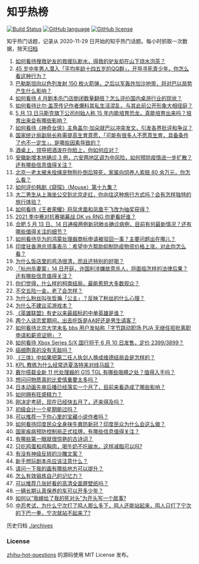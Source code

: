 # 知乎热榜
[![Build Status](https://github.com/ToWeLong/zhihu-hot-questions/workflows/CI/badge.svg)](https://github.com/ToWeLong/zhihu-hot-questions/actions)
[![GitHub language](https://img.shields.io/badge/language-golang-orange.svg)](https://golang.org/)
[![GitHub license](https://img.shields.io/github/license/ToWeLong/zhihu-hot-questions)](https://github.com/ToWeLong/zhihu-hot-questions/blob/main/LICENSE)

知乎热门话题，记录从 2020-11-29 日开始的知乎热门话题。每小时抓取一次数据，按天[归档](./archives)

<!-- BEGIN -->

1. [如何看待搜救驴友的救援队断水，得救的驴友却在山下烧水泡茶？](https://www.zhihu.com/question/459310609)
1. [45 岁中年男人潜入「平均年龄十四五岁的QQ群」，开导寻死青少年，你怎么看这种行为？](https://www.zhihu.com/question/458209073)
1. [巴勒斯坦向以色列发射 150 枚火箭弹，之后以军轰炸加沙地带，将对巴以局势产生什么影响？](https://www.zhihu.com/question/458956080)
1. [如何看待 4 月剧本杀门店倒闭数量翻倍？怎么评价国内桌游行业的现状？](https://www.zhihu.com/question/459180058)
1. [如何看待比尔·盖茨传记作者爆料其私生活混乱，与其此前公开形象大相径庭？](https://www.zhihu.com/question/459168945)
1. [5 月 13 日马斯克旗下公司创始人称 15 年内能培育恐龙，真能培育出来吗？培育出来会有哪些影响？](https://www.zhihu.com/question/459235882)
1. [如何看待《神奇女侠》主角盖尔·加朵就巴以冲突发文，引发各界批评和争议？](https://www.zhihu.com/question/459349054)
1. [国家统计局副局长称需提高生育意愿，「可能有很多人不愿意生育，具备条件了也不一定生」，是哪些因素导致的？](https://www.zhihu.com/question/459227388)
1. [酒桌上，领导把酒泼在你脸上，你如何应对？](https://www.zhihu.com/question/438684200)
1. [安徽新增本地确诊 3 例，六安两地区调为中风险，如何预防疫情进一步扩散？还有哪些信息值得关注？](https://www.zhihu.com/question/459297033)
1. [北京一老太被未拴绳宠物狗扑倒后猝死，家属向饲养人索赔 80 余万元，你怎么看？](https://www.zhihu.com/question/459188941)
1. [如何评价韩剧《窥探》（Mouse）第十九集？](https://www.zhihu.com/question/459187331)
1. [大二男生从上海坐公交到北京走红，你向往这种旅行方式吗？会有怎样独特的旅行体验？](https://www.zhihu.com/question/459203090)
1. [如何看待《王者荣耀》将凤求凰和凤凰于飞改为抽奖获得？](https://www.zhihu.com/question/459185231)
1. [2021 季中赛对抗赛揭幕战 DK vs RNG 你更看好谁？](https://www.zhihu.com/question/459201355)
1. [合肥 5 月 13 日、14 日通报两例新冠肺炎确诊病例，目前有何最新情况？还有哪些值得关注的细节？](https://www.zhihu.com/question/459294635)
1. [如何看待华为的鸿蒙处理器商标申请被驳回一事？主要问题出在哪儿？](https://www.zhihu.com/question/459040169)
1. [印度驻香港总领事表示：希望中方帮助抑制防疫物资价格上涨，对此你怎么看？](https://www.zhihu.com/question/459219198)
1. [为什么饭店里的鸡汤很清，而且还特别的好喝？](https://www.zhihu.com/question/437783371)
1. [「杭州杀妻案」14 日开庭，许国利涉嫌故意杀人，将面临怎样的法律后果？还有哪些信息值得关注？](https://www.zhihu.com/question/459018152)
1. [你们觉得，什么样的柯南结局，最能惹怒大多数观众？](https://www.zhihu.com/question/336378614)
1. [不交五险一金，老了会怎样？](https://www.zhihu.com/question/383748418)
1. [为什么粉丝叫张哲瀚「公主」？反映了粉丝的什么心理？](https://www.zhihu.com/question/457355329)
1. [为什么不建议买游戏本？](https://www.zhihu.com/question/406822764)
1. [《英雄联盟》有史以来最超标的中单英雄是谁？](https://www.zhihu.com/question/458539582)
1. [两个人谈恋爱期间，出去吃饭是AA好还是男生请客？](https://www.zhihu.com/question/453155566)
1. [如何看待北京大学未名 bbs 用户发帖称「字节跳动职场 PUA 无继任拒批离职申请和薪资证明」？](https://www.zhihu.com/question/459317193)
1. [如何看待 Xbox Series S/X 国行将于 6 月 10 日发售，定价 2399/3899？](https://www.zhihu.com/question/459352630)
1. [癌细胞真的没有天敌吗？](https://www.zhihu.com/question/443608344)
1. [《三体》中如果把第二任人执剑人换成维德结局会是怎样的？](https://www.zhihu.com/question/458972687)
1. [KPL 教练为什么经常选夏洛特来对线马超？](https://www.zhihu.com/question/456202014)
1. [戴尔搭载全新 11 代处理器的 G15 TGL 有哪些吸睛之处？值得入手吗？](https://www.zhihu.com/question/459183151)
1. [想问问物质真的比爱情重要太多吗？](https://www.zhihu.com/question/458790267)
1. [日本动画先审后播已经落实一个月了，目前来看造成了哪些影响？](https://www.zhihu.com/question/459030813)
1. [如何拥有旺盛精力？](https://www.zhihu.com/question/21671881)
1. [刚决定考研，现在已经快五月了，还来得及吗？](https://www.zhihu.com/question/320125538)
1. [初级会计一个星期能过吗？](https://www.zhihu.com/question/458361130)
1. [可以推荐一下你心里的宝藏小说作者吗？](https://www.zhihu.com/question/370810152)
1. [如何看待印度民众全身抹牛粪防新冠？印度民众为什么会这么做？](https://www.zhihu.com/question/459344479)
1. [国家疾病预防控制局正式挂牌，有哪些信息值得关注？](https://www.zhihu.com/question/459166214)
1. [有哪些第一眼就很惊艳的古诗词？](https://www.zhihu.com/question/457813945)
1. [只吃鸡蛋和鸡胸肉，喝牛奶不吃碳水，这样减脂可以吗?](https://www.zhihu.com/question/419594552)
1. [有没有神级反转的沙雕文案？](https://www.zhihu.com/question/452293238)
1. [新手想玩剧本杀应该注意什么？](https://www.zhihu.com/question/457763097)
1. [请问一下我的画有哪些地方可以提升？](https://www.zhihu.com/question/455530799)
1. [怎么有效锻炼自己的记忆力？](https://www.zhihu.com/question/36473108)
1. [可以推荐几张好看的高清全面屏壁纸吗？](https://www.zhihu.com/question/451173976)
1. [一辆长期认真保养的车可以开多少年？](https://www.zhihu.com/question/42018659)
1. [如何以“我嫁给了我的死对头”为开头写一个故事?](https://www.zhihu.com/question/442498012)
1. [中忍考试，为什么宁次打了鸣人那么多下，鸣人还能站起来，鸣人只打了宁次的下巴一拳，宁次就站不起来了?](https://www.zhihu.com/question/458394330)

<!-- END -->

历史归档 [./archives](./archives)


### License
[zhihu-hot-questions](https://github.com/towelong/zhihu-hot-questions) 的源码使用 MIT License 发布。